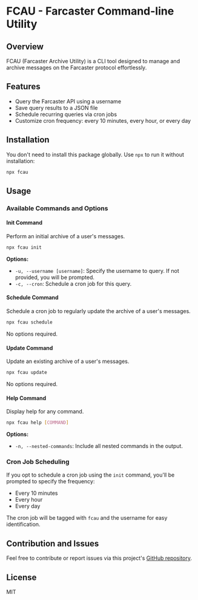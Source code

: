 # FCAU - Farcaster Command-line Utility

## Overview

FCAU (Farcaster Archive Utility) is a CLI tool designed to manage and archive messages on the Farcaster protocol effortlessly.

## Features

- Query the Farcaster API using a username
- Save query results to a JSON file
- Schedule recurring queries via cron jobs
- Customize cron frequency: every 10 minutes, every hour, or every day

## Installation

You don't need to install this package globally. Use `npx` to run it without installation:

```bash
npx fcau
```

## Usage

### Available Commands and Options

#### Init Command

Perform an initial archive of a user's messages.

```bash
npx fcau init
```

**Options:**

- `-u, --username [username]`: Specify the username to query. If not provided, you will be prompted.
- `-c, --cron`: Schedule a cron job for this query.

#### Schedule Command

Schedule a cron job to regularly update the archive of a user's messages.

```bash
npx fcau schedule
```

No options required.

#### Update Command

Update an existing archive of a user's messages.

```bash
npx fcau update
```

No options required.

#### Help Command

Display help for any command.

```bash
npx fcau help [COMMAND]
```

**Options:**

- `-n, --nested-commands`: Include all nested commands in the output.

### Cron Job Scheduling

If you opt to schedule a cron job using the `init` command, you'll be prompted to specify the frequency:

- Every 10 minutes
- Every hour
- Every day

The cron job will be tagged with `fcau` and the username for easy identification.

## Contribution and Issues

Feel free to contribute or report issues via this project's [GitHub repository](#).

## License

MIT
